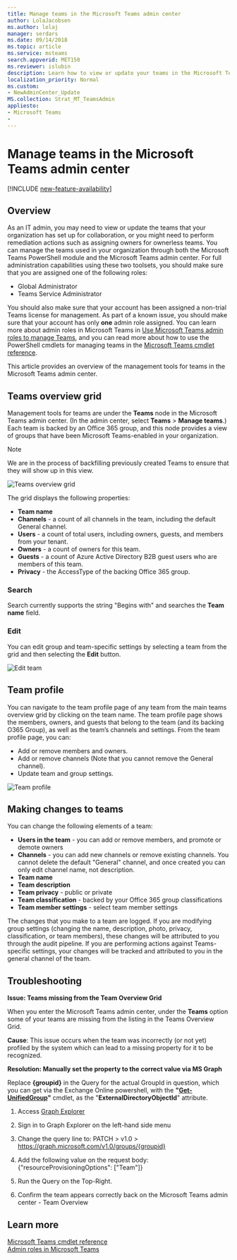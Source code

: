 ```yaml
---
title: Manage teams in the Microsoft Teams admin center
author: LolaJacobsen
ms.author: lolaj
manager: serdars
ms.date: 09/14/2018
ms.topic: article
ms.service: msteams
search.appverid: MET150
ms.reviewer: islubin 
description: Learn how to view or update your teams in the Microsoft Teams admin center.
localization_priority: Normal
ms.custom:
- NewAdminCenter_Update
MS.collection: Strat_MT_TeamsAdmin 
appliesto: 
- Microsoft Teams
- 
---
```


Manage teams in the Microsoft Teams admin center
==========================================

[!INCLUDE [new-feature-availability](includes/new-feature-availability.md)]

## Overview

As an IT admin, you may need to view or update the teams that your organization has set up for collaboration, or you might need to perform remediation actions such as assigning owners for ownerless teams. You can manage the teams used in your organization through both the Microsoft Teams PowerShell module and the Microsoft Teams admin center. For full administration capabilities using these two toolsets, you should make sure that you are assigned one of the following roles:

- Global Administrator
- Teams Service Administrator

You should also make sure that your account has been assigned a non-trial Teams license for management. As part of a known issue, you should make sure that your account has only **one** admin role assigned.  You can learn more about admin roles in Microsoft Teams in [Use Microsoft Teams admin roles to manage Teams](using-admin-roles.md), and you can read more about how to use the PowerShell cmdlets for managing teams in the [Microsoft Teams cmdlet reference](https://docs.microsoft.com/powershell/teams/?view=teams-ps).  

This article provides an overview of the management tools for teams in the Microsoft Teams admin center.

## Teams overview grid

Management tools for teams are under the **Teams** node in the Microsoft Teams admin center. (In the admin center, select **Teams** > **Manage teams**.) Each team is backed by an Office 365 group, and this node provides a view of groups that have been Microsoft Teams-enabled in your organization.

> [!NOTE]
> We are in the process of backfilling previously created Teams to ensure that they will show up in this view.

![Teams overview grid](media/manage-teams-in-modern-portal-image1.png)  

The grid displays the following properties:

- **Team name**
- **Channels** - a count of all channels in the team, including the default General channel.
- **Users** - a count of total users, including owners, guests, and members from your tenant.
- **Owners** - a count of owners for this team.
- **Guests** - a count of Azure Active Directory B2B guest users who are members of this team.
- **Privacy** - the AccessType of the backing Office 365 group.

### Search

Search currently supports the string "Begins with" and searches the **Team name** field.

### Edit

You can edit group and team-specific settings by selecting a team from the grid and then selecting the **Edit** button.

![Edit team](media/manage-teams-in-modern-portal-image2.png)

## Team profile

You can navigate to the team profile page of any team from the main teams overview grid by clicking on the team name. The team profile page shows the members, owners, and guests that belong to the team (and its backing O365 Group), as well as the team’s channels and settings. From the team profile page, you can:

- Add or remove members and owners.
- Add or remove channels (Note that you cannot remove the General channel).
- Update team and group settings.
 
![Team profile](media/manage-teams-in-modern-portal-image3.png)

## Making changes to teams

You can change the following elements of a team:
- **Users in the team** - you can add or remove members, and promote or demote owners
- **Channels** - you can add new channels or remove existing channels.  You cannot delete the default "General" channel, and once created you can only edit channel name, not description.
- **Team name**
- **Team description**
- **Team privacy** - public or private
- **Team classification** - backed by your Office 365 group classifications
- **Team member settings** - select team member settings


The changes that you make to a team are logged. If you are modifying group settings (changing the name, description, photo, privacy, classification, or team members), these changes will be attributed to you through the audit pipeline. If you are performing actions against Teams-specific settings, your changes will be tracked and attributed to you in the general channel of the team.

## Troubleshooting

**Issue: Teams missing from the Team Overview Grid**

When you enter the Microsoft Teams admin center, under the **Teams** option some of your teams are missing from the listing in the Teams Overview Grid.

**Cause**: This issue occurs when the team was incorrectly (or not yet) profiled by the system which can lead to a missing property for it to be recognized.

**Resolution: Manually set the property to the correct value via MS Graph**

Replace **{groupid}** in the Query for the actual GroupId in question, which you can get via the Exchange Online powershell, with the **"[Get-UnifiedGroup](https://docs.microsoft.com/en-us/powershell/module/exchange/users-and-groups/get-unifiedgroup?view=exchange-ps)"** cmdlet, as the "**ExternalDirectoryObjectId**" attribute.

1. Access [Graph Explorer](https://developer.microsoft.com/en-us/graph/graph-explorer)

2. Sign in to Graph Explorer on the left-hand side menu

3. Change the query line to: PATCH > v1.0 > https://graph.microsoft.com/v1.0/groups/{groupid}

4. Add the following value on the request body: {"resourceProvisioningOptions": ["Team"]}

5. Run the Query on the Top-Right.

6. Confirm the team appears correctly back on the Microsoft Teams admin center - Team Overview


## Learn more

[Microsoft Teams cmdlet reference](https://docs.microsoft.com/powershell/teams/?view=teams-ps)  
[Admin roles in Microsoft Teams](using-admin-roles.md)
<!--
[Plan for Teams Lifecycle Management](plan-for-teams-lifecycle-management.md)
-->

